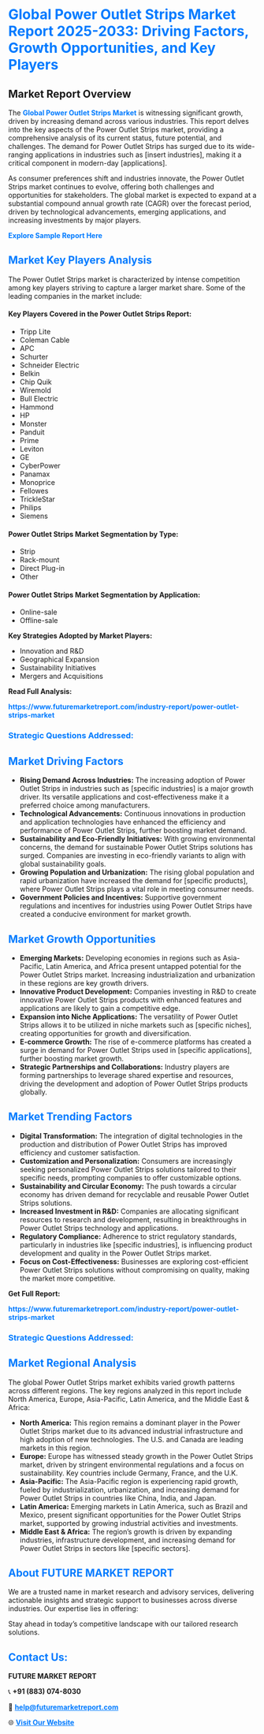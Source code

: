 <h1 style="color: #007BFF;">Global Power Outlet Strips Market Report 2025-2033: Driving Factors, Growth Opportunities, and Key Players</h1>

<section id="overview">
<h2>Market Report Overview</h2>
<p>The <a href="https://www.futuremarketreport.com/industry-report/power-outlet-strips-market" style="color: #007BFF; text-decoration: none;"><strong>Global Power Outlet Strips Market</strong></a> is witnessing significant growth, driven by increasing demand across various industries. This report delves into the key aspects of the Power Outlet Strips market, providing a comprehensive analysis of its current status, future potential, and challenges. The demand for Power Outlet Strips has surged due to its wide-ranging applications in industries such as [insert industries], making it a critical component in modern-day [applications].</p>
<p>As consumer preferences shift and industries innovate, the Power Outlet Strips market continues to evolve, offering both challenges and opportunities for stakeholders. The global market is expected to expand at a substantial compound annual growth rate (CAGR) over the forecast period, driven by technological advancements, emerging applications, and increasing investments by major players.</p>
</section>

<section id="overview">
<p><a href="https://www.futuremarketreport.com/request-sample/reportId=115892" style="color: #007BFF; text-decoration: none;"><strong>Explore Sample Report Here</strong></a></p>
</section>

<section id="key-players">
<h2 style="color: #007BFF;">Market Key Players Analysis</h2>
<p>The Power Outlet Strips market is characterized by intense competition among key players striving to capture a larger market share. Some of the leading companies in the market include:</p>
<h4>Key Players Covered in the Power Outlet Strips Report:</h4>
<ul><li>Tripp Lite</li><li>Coleman Cable</li><li>APC</li><li>Schurter</li><li>Schneider Electric</li><li>Belkin</li><li>Chip Quik</li><li>Wiremold</li><li>Bull Electric</li><li>Hammond</li><li>HP</li><li>Monster</li><li>Panduit</li><li>Prime</li><li>Leviton</li><li>GE</li><li>CyberPower</li><li>Panamax</li><li>Monoprice</li><li>Fellowes</li><li>TrickleStar</li><li>Philips</li><li>Siemens</li></ul>
<h4>Power Outlet Strips Market Segmentation by Type:</h4>
<ul><li>Strip</li><li>Rack-mount</li><li>Direct Plug-in</li><li>Other</li></ul>

<h4>Power Outlet Strips Market Segmentation by Application:</h4>
<ul><li>Online-sale</li><li>Offline-sale</li></ul>
<p><strong>Key Strategies Adopted by Market Players:</strong></p>
<ul>
<li>Innovation and R&D</li>
<li>Geographical Expansion</li>
<li>Sustainability Initiatives</li>
<li>Mergers and Acquisitions</li>
</ul>
</section>

<section>
<p><strong>Read Full Analysis: </strong></p><a href="https://www.futuremarketreport.com/industry-report/power-outlet-strips-market" style="color: #007BFF; text-decoration: none;"><strong>https://www.futuremarketreport.com/industry-report/power-outlet-strips-market</strong></a>
<h3 style="color: #007BFF;">Strategic Questions Addressed:</h3>
</section>

<section id="driving-factors">
<h2 style="color: #007BFF;">Market Driving Factors</h2>
<ul>
<li><strong>Rising Demand Across Industries:</strong> The increasing adoption of Power Outlet Strips in industries such as [specific industries] is a major growth driver. Its versatile applications and cost-effectiveness make it a preferred choice among manufacturers.</li>
<li><strong>Technological Advancements:</strong> Continuous innovations in production and application technologies have enhanced the efficiency and performance of Power Outlet Strips, further boosting market demand.</li>
<li><strong>Sustainability and Eco-Friendly Initiatives:</strong> With growing environmental concerns, the demand for sustainable Power Outlet Strips solutions has surged. Companies are investing in eco-friendly variants to align with global sustainability goals.</li>
<li><strong>Growing Population and Urbanization:</strong> The rising global population and rapid urbanization have increased the demand for [specific products], where Power Outlet Strips plays a vital role in meeting consumer needs.</li>
<li><strong>Government Policies and Incentives:</strong> Supportive government regulations and incentives for industries using Power Outlet Strips have created a conducive environment for market growth.</li>
</ul>
</section>

<section id="growth-opportunities">
<h2 style="color: #007BFF;">Market Growth Opportunities</h2>
<ul>
<li><strong>Emerging Markets:</strong> Developing economies in regions such as Asia-Pacific, Latin America, and Africa present untapped potential for the Power Outlet Strips market. Increasing industrialization and urbanization in these regions are key growth drivers.</li>
<li><strong>Innovative Product Development:</strong> Companies investing in R&D to create innovative Power Outlet Strips products with enhanced features and applications are likely to gain a competitive edge.</li>
<li><strong>Expansion into Niche Applications:</strong> The versatility of Power Outlet Strips allows it to be utilized in niche markets such as [specific niches], creating opportunities for growth and diversification.</li>
<li><strong>E-commerce Growth:</strong> The rise of e-commerce platforms has created a surge in demand for Power Outlet Strips used in [specific applications], further boosting market growth.</li>
<li><strong>Strategic Partnerships and Collaborations:</strong> Industry players are forming partnerships to leverage shared expertise and resources, driving the development and adoption of Power Outlet Strips products globally.</li>
</ul>
</section>

<section id="trending-factors">
<h2 style="color: #007BFF;">Market Trending Factors</h2>
<ul>
<li><strong>Digital Transformation:</strong> The integration of digital technologies in the production and distribution of Power Outlet Strips has improved efficiency and customer satisfaction.</li>
<li><strong>Customization and Personalization:</strong> Consumers are increasingly seeking personalized Power Outlet Strips solutions tailored to their specific needs, prompting companies to offer customizable options.</li>
<li><strong>Sustainability and Circular Economy:</strong> The push towards a circular economy has driven demand for recyclable and reusable Power Outlet Strips solutions.</li>
<li><strong>Increased Investment in R&D:</strong> Companies are allocating significant resources to research and development, resulting in breakthroughs in Power Outlet Strips technology and applications.</li>
<li><strong>Regulatory Compliance:</strong> Adherence to strict regulatory standards, particularly in industries like [specific industries], is influencing product development and quality in the Power Outlet Strips market.</li>
<li><strong>Focus on Cost-Effectiveness:</strong> Businesses are exploring cost-efficient Power Outlet Strips solutions without compromising on quality, making the market more competitive.</li>
</ul>
</section>

<section>
<p><strong>Get Full Report: </strong></p><a href="https://www.futuremarketreport.com/industry-report/power-outlet-strips-market" style="color: #007BFF; text-decoration: none;"><strong>https://www.futuremarketreport.com/industry-report/power-outlet-strips-market</strong></a>
<h3 style="color: #007BFF;">Strategic Questions Addressed:</h3>
</section>


<section id="regional-analysis">
<h2 style="color: #007BFF;">Market Regional Analysis</h2>
<p>The global Power Outlet Strips market exhibits varied growth patterns across different regions. The key regions analyzed in this report include North America, Europe, Asia-Pacific, Latin America, and the Middle East & Africa:</p>
<ul>
<li><strong>North America:</strong> This region remains a dominant player in the Power Outlet Strips market due to its advanced industrial infrastructure and high adoption of new technologies. The U.S. and Canada are leading markets in this region.</li>
<li><strong>Europe:</strong> Europe has witnessed steady growth in the Power Outlet Strips market, driven by stringent environmental regulations and a focus on sustainability. Key countries include Germany, France, and the U.K.</li>
<li><strong>Asia-Pacific:</strong> The Asia-Pacific region is experiencing rapid growth, fueled by industrialization, urbanization, and increasing demand for Power Outlet Strips in countries like China, India, and Japan.</li>
<li><strong>Latin America:</strong> Emerging markets in Latin America, such as Brazil and Mexico, present significant opportunities for the Power Outlet Strips market, supported by growing industrial activities and investments.</li>
<li><strong>Middle East & Africa:</strong> The region’s growth is driven by expanding industries, infrastructure development, and increasing demand for Power Outlet Strips in sectors like [specific sectors].</li>
</ul>
</section>

<footer>
<h2 style="color: #007BFF;">About FUTURE MARKET REPORT</h2>
<p>We are a trusted name in market research and advisory services, delivering actionable insights and strategic support to businesses across diverse industries. Our expertise lies in offering:</p>

<p>Stay ahead in today’s competitive landscape with our tailored research solutions.</p>

<h2 style="color: #007BFF;">Contact Us:</h2>
<p><strong>FUTURE MARKET REPORT</strong></p>
<p>📞 <strong>+91 (883) 074-8030</strong></p>
<p>📧 <strong><a href="mailto:help@futuremarketreport.com" style="color: #007BFF;">help@futuremarketreport.com</a></strong></p>
<p>🌐 <strong><a href="https://www.futuremarketreport.com/" style="color: #007BFF;">Visit Our Website</a></strong></p>
</footer>